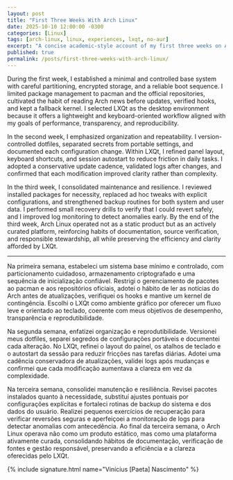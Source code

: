 ```yaml
---
layout: post
title: "First Three Weeks With Arch Linux"
date: 2025-10-10 12:00:00 -0300
categories: [Linux]
tags: [arch-linux, linux, experiences, lxqt, no-aur]
excerpt: "A concise academic-style account of my first three weeks on Arch Linux: minimal base, disciplined updates from official repos only, and a lightweight LXQt environment focused on reproducibility."
published: true
permalink: /posts/first-three-weeks-with-arch-linux/
---
```


During the first week, I established a minimal and controlled base system with careful partitioning, encrypted storage, and a reliable boot sequence. I limited package management to pacman and the official repositories, cultivated the habit of reading Arch news before updates, verified hooks, and kept a fallback kernel. I selected LXQt as the desktop environment because it offers a lightweight and keyboard-oriented workflow aligned with my goals of performance, transparency, and reproducibility.

In the second week, I emphasized organization and repeatability. I version-controlled dotfiles, separated secrets from portable settings, and documented each configuration change. Within LXQt, I refined panel layout, keyboard shortcuts, and session autostart to reduce friction in daily tasks. I adopted a conservative update cadence, validated logs after changes, and confirmed that each modification improved clarity rather than complexity.

In the third week, I consolidated maintenance and resilience. I reviewed installed packages for necessity, replaced ad hoc tweaks with explicit configurations, and strengthened backup routines for both system and user data. I performed small recovery drills to verify that I could revert safely, and I improved log monitoring to detect anomalies early. By the end of the third week, Arch Linux operated not as a static product but as an actively curated platform, reinforcing habits of documentation, source verification, and responsible stewardship, all while preserving the efficiency and clarity afforded by LXQt.

---

Na primeira semana, estabeleci um sistema base mínimo e controlado, com particionamento cuidadoso, armazenamento criptografado e uma sequência de inicialização confiável. Restrigi o gerenciamento de pacotes ao pacman e aos repositórios oficiais, adotei o hábito de ler as notícias do Arch antes de atualizações, verifiquei os hooks e mantive um kernel de contingência. Escolhi o LXQt como ambiente gráfico por oferecer um fluxo leve e orientado ao teclado, coerente com meus objetivos de desempenho, transparência e reprodutibilidade.

Na segunda semana, enfatizei organização e reprodutibilidade. Versionei meus dotfiles, separei segredos de configurações portáveis e documentei cada alteração. No LXQt, refinei o layout do painel, os atalhos de teclado e o autostart da sessão para reduzir fricções nas tarefas diárias. Adotei uma cadência conservadora de atualizações, validei logs após mudanças e confirmei que cada modificação aumentava a clareza em vez da complexidade.

Na terceira semana, consolidei manutenção e resiliência. Revisei pacotes instalados quanto à necessidade, substituí ajustes pontuais por configurações explícitas e fortaleci rotinas de backup do sistema e dos dados do usuário. Realizei pequenos exercícios de recuperação para verificar reversões seguras e aperfeiçoei a monitoração de logs para detectar anomalias com antecedência. Ao final da terceira semana, o Arch Linux operava não como um produto estático, mas como uma plataforma ativamente curada, consolidando hábitos de documentação, verificação de fontes e gestão responsável, preservando a eficiência e a clareza oferecidas pelo LXQt.

{% include signature.html name="Vinícius [Paeta] Nascimento" %}